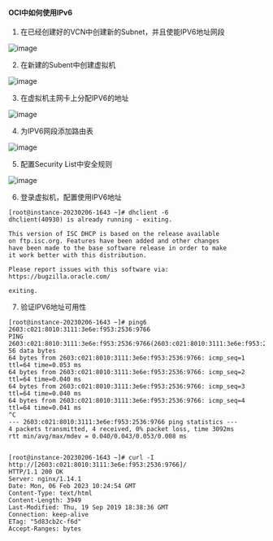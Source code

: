
#### OCI中如何使用IPv6

1. 在已经创建好的VCN中创建新的Subnet，并且使能IPV6地址网段

![image](https://user-images.githubusercontent.com/4653664/216945976-ce52cbe0-177a-4ac1-a64f-e5b167f4f98d.png)


2. 在新建的Subent中创建虚拟机

![image](https://user-images.githubusercontent.com/4653664/216946492-9d9f0bf2-72fb-4218-98b0-6ee40758e526.png)

3. 在虚拟机主网卡上分配IPV6的地址

![image](https://user-images.githubusercontent.com/4653664/216946739-e91f379c-85ee-4435-9bea-924f663b179d.png)

4. 为IPV6网段添加路由表

![image](https://user-images.githubusercontent.com/4653664/216946989-2623df63-0542-40f1-8402-e726098bc019.png)

5. 配置Security List中安全规则

![image](https://user-images.githubusercontent.com/4653664/216947148-24f577ec-ea5d-4b2e-81f6-0d3a63bae6e6.png)


6. 登录虚拟机，配置使用IPV6地址

```
[root@instance-20230206-1643 ~]# dhclient -6
dhclient(40930) is already running - exiting.

This version of ISC DHCP is based on the release available
on ftp.isc.org. Features have been added and other changes
have been made to the base software release in order to make
it work better with this distribution.

Please report issues with this software via:
https://bugzilla.oracle.com/

exiting.
```

7. 验证IPV6地址可用性

```
[root@instance-20230206-1643 ~]# ping6 2603:c021:8010:3111:3e6e:f953:2536:9766
PING 2603:c021:8010:3111:3e6e:f953:2536:9766(2603:c021:8010:3111:3e6e:f953:2536:9766) 56 data bytes
64 bytes from 2603:c021:8010:3111:3e6e:f953:2536:9766: icmp_seq=1 ttl=64 time=0.053 ms
64 bytes from 2603:c021:8010:3111:3e6e:f953:2536:9766: icmp_seq=2 ttl=64 time=0.040 ms
64 bytes from 2603:c021:8010:3111:3e6e:f953:2536:9766: icmp_seq=3 ttl=64 time=0.040 ms
64 bytes from 2603:c021:8010:3111:3e6e:f953:2536:9766: icmp_seq=4 ttl=64 time=0.041 ms
^C
--- 2603:c021:8010:3111:3e6e:f953:2536:9766 ping statistics ---
4 packets transmitted, 4 received, 0% packet loss, time 3092ms
rtt min/avg/max/mdev = 0.040/0.043/0.053/0.008 ms


[root@instance-20230206-1643 ~]# curl -I http://[2603:c021:8010:3111:3e6e:f953:2536:9766]/
HTTP/1.1 200 OK
Server: nginx/1.14.1
Date: Mon, 06 Feb 2023 10:24:54 GMT
Content-Type: text/html
Content-Length: 3949
Last-Modified: Thu, 19 Sep 2019 18:38:36 GMT
Connection: keep-alive
ETag: "5d83cb2c-f6d"
Accept-Ranges: bytes
```




